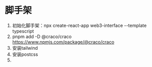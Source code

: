 # 脚手架
1. 初始化脚手架：npx create-react-app web3-interface --template typescript
2. pnpm add -D @craco/craco  https://www.npmjs.com/package/@craco/craco
3. 安装tailwind
4. 安装postcss
5. 

